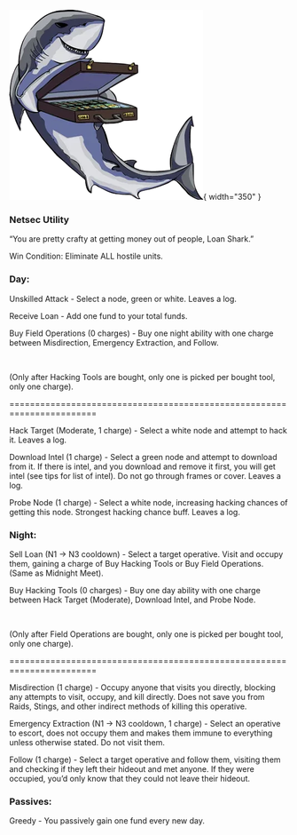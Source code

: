 ![loanshark.png](Images/loanshark.png){ width="350" }

### **Netsec Utility**

“You are pretty crafty at getting money out of people, Loan Shark.”

Win Condition: Eliminate ALL hostile units.

### **Day:**

Unskilled Attack - Select a node, green or white. Leaves a log.

Receive Loan - Add one fund to your total funds.

Buy Field Operations (0 charges) - Buy one night ability with one charge between Misdirection, Emergency Extraction, and Follow.

<br>

(Only after Hacking Tools are bought, only one is picked per bought tool, only one charge).

=======================================================================

Hack Target (Moderate, 1 charge) - Select a white node and attempt to hack it. Leaves a log.

Download Intel (1 charge) - Select a green node and attempt to download from it. If there is intel, and you download and remove it first, you will get intel (see tips for list of intel). Do not go through frames or cover. Leaves a log.

Probe Node (1 charge) - Select a white node, increasing hacking chances of getting this node. Strongest hacking chance buff. Leaves a log.

### **Night:**

Sell Loan (N1 -> N3 cooldown) - Select a target operative. Visit and occupy them, gaining a charge of Buy Hacking Tools or Buy Field Operations. (Same as Midnight Meet).

Buy Hacking Tools (0 charges) - Buy one day ability with one charge between Hack Target (Moderate), Download Intel, and Probe Node.

<br>

(Only after Field Operations are bought, only one is picked per bought tool, only one charge).

=======================================================================

Misdirection (1 charge) - Occupy anyone that visits you directly, blocking any attempts to visit, occupy, and kill directly. Does not save you from Raids, Stings, and other indirect methods of killing this operative.

Emergency Extraction (N1 -> N3 cooldown, 1 charge) - Select an operative to escort, does not occupy them and makes them immune to everything unless otherwise stated. Do not visit them.

Follow (1 charge) - Select a target operative and follow them, visiting them and checking if they left their hideout and met anyone. If they were occupied, you’d only know that they could not leave their hideout.

### **Passives:**

Greedy - You passively gain one fund every new day.